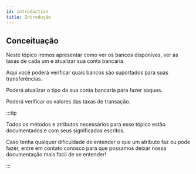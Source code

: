 ```yaml
---
id: introduction
title: Introdução
---
```


## Conceituação

Neste tópico iremos apresentar como ver os bancos disponíves, ver as taxas de cada um e atualizar sua conta bancaria.

Aqui você poderá verificar quais bancos são suportados para suas transferências.

Poderá atualizar o tipo da sua conta bancaria para fazer saques.

Poderá verificar os valores das taxas de transação.

:::tip

Todos os métodos e atributos necessários para esse tópico estão documentados e com seus significados escritos.

Caso tenha qualquer dificuldade de entender o que um atributo faz ou pode fazer, entre em contato conosco para que possamos deixar nossa documentação mais facil de se entender!

:::